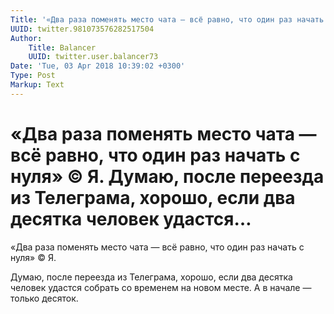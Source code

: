 ```yaml
---
Title: '«Два раза поменять место чата — всё равно, что один раз начать с нуля»  © Я.  Думаю, после переезда из Телеграма, хорошо, если два десятка человек удастся…'
UUID: twitter.981073576282517504
Author:
    Title: Balancer
    UUID: twitter.user.balancer73
Date: 'Tue, 03 Apr 2018 10:39:02 +0300'
Type: Post
Markup: Text
---
```


# «Два раза поменять место чата — всё равно, что один раз начать с нуля»  © Я.  Думаю, после переезда из Телеграма, хорошо, если два десятка человек удастся…

«Два раза поменять место чата — всё равно, что один раз
начать с нуля»  © Я.

Думаю, после переезда из Телеграма, хорошо, если два десятка
человек удастся собрать со временем на новом месте. А в
начале — только десяток.